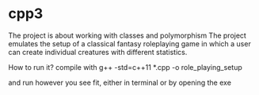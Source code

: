 # cpp3
The project is about working with classes and polymorphism
The project emulates the setup of a classical fantasy roleplaying game in which a user can create individual creatures
with different statistics.

How to run it?
compile with g++ -std=c++11 *.cpp -o role_playing_setup 

and run however you see fit, either in terminal or by opening the exe



